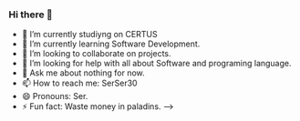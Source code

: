 ### Hi there 👋


- 🔭 I’m currently studiyng on CERTUS
- 🌱 I’m currently learning Software Development.
- 👯 I’m looking to collaborate on projects.
- 🤔 I’m looking for help with all about Software and programing language.
- 💬 Ask me about nothing for now.
- 📫 How to reach me: SerSer30
- 😄 Pronouns: Ser.
- ⚡ Fun fact: Waste money in paladins.
-->
